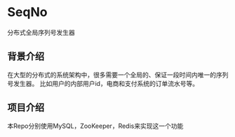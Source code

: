 # SeqNo
分布式全局序列号发生器
## 背景介绍
在大型的分布式的系统架构中，很多需要一个全局的、保证一段时间内唯一的序列号发生器。
比如用户的内部用户id，电商和支付系统的订单流水号等。

## 项目介绍
本Repo分别使用MySQL，ZooKeeper，Redis来实现这一个功能
